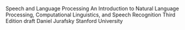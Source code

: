 Speech and Language Processing
An Introduction to Natural Language Processing,
Computational Linguistics, and Speech Recognition
Third Edition draft
Daniel Jurafsky
Stanford University
